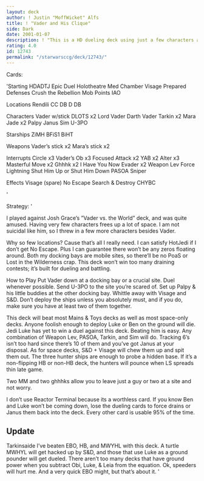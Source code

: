 ```yaml
---
layout: deck
author: ! Justin "MoffWicket" Alfs
title: ! "Vader and His Clique"
side: Dark
date: 2001-01-07
description: ! "This is a HD dueling deck using just a few characters and a lot of high destinies."
rating: 4.0
id: 12743
permalink: "/starwarsccg/deck/12743/"
---
```

Cards: 

'Starting
HDADTJ
Epic Duel
Holotheatre
Med Chamber
Visage
Prepared Defenses
Crush the Rebellion
Mob Points
IAO

Locations
Rendili
CC DB
D DB

Characters
Vader w/stick
DLOTS x2
Lord Vader
Darth Vader
Tarkin x2
Mara Jade x2
Palpy
Janus
Sim
U-3PO

Starships
ZiMH
BFiS1
BiHT

Weapons
Vader’s stick x2
Mara’s stick x2

Interrupts
Circle x3
Vader’s Ob x3
Focused Attack x2
YAB x2
Alter x3
Masterful Move x2
Ghhhk x2
I Have You Now
Evader x2
Weapon Lev
Force Lightning
Shut Him Up or Shut Him Down
PASOA
Sniper

Effects
Visage (spare)
No Escape
Search & Destroy
CHYBC


'

Strategy: '

I played against Josh Grace’s ”Vader vs. the World” deck, and was quite amused.  Having very few characters frees up a lot of space.  I am not suicidal like him, so I threw in a few more characters besides Vader.

Why so few locations?  Cause that’s all I really need.  I can satisfy HotJedi if I don’t get No Escape.  Plus I can guarantee there won’t be any zeros floating around.  Both my docking bays are mobile sites, so there’ll be no PoaS or Lost in the Wilderness crap.	This deck won’t win too many draining contests; it’s built for dueling and battling.

How to Play
Put Vader down at a docking bay or a crucial site.  Duel whenever possible.  Send U-3PO to the site you’re scared of.  Set up Palpy & his little buddies at the other docking bay.  Whittle away with Visage and S&D.  Don’t deploy the ships unless you absolutely must, and if you do, make sure you have at least two of them together.

This deck will beat most Mains & Toys decks as well as most space-only decks.  Anyone foolish enough to deploy Luke or Ben on the ground will die.  Jedi Luke has yet to win a duel against this deck.	Beating him is easy.  Any combination of Weapon Lev, PASOA, Tarkin, and Sim will do.  Tracking 6’s isn’t too hard since there’s 10 of them and you’ve got Janus at your disposal.  As for space decks, S&D + Visage will chew them up and spit them out.  The three hunter ships are enough to probe a hidden base.  If it’s a non-flipping HB or non-HB deck, the hunters will pounce when LS spreads thin late game.

Two MM and two ghhhks allow you to leave just a guy or two at a site and not worry.

I don’t use Reactor Terminal because its a worthless card.  If you know Ben and Luke won’t be coming down, lose the dueling cards to force drains or Janus them back into the deck.  Every other card is usable 95% of the time.

Update
------
Tarkinsaide I’ve beaten EBO, HB, and MWYHL with this deck.  A turtle MWHYL will get hacked up by S&D, and those that use Luke as a ground pounder will get dueled.  There aren’t too many decks that have ground power when you subtract Obi, Luke, & Leia from the equation.  Ok, speeders will hurt me.  And a very quick EBO might, but that’s about it. '
